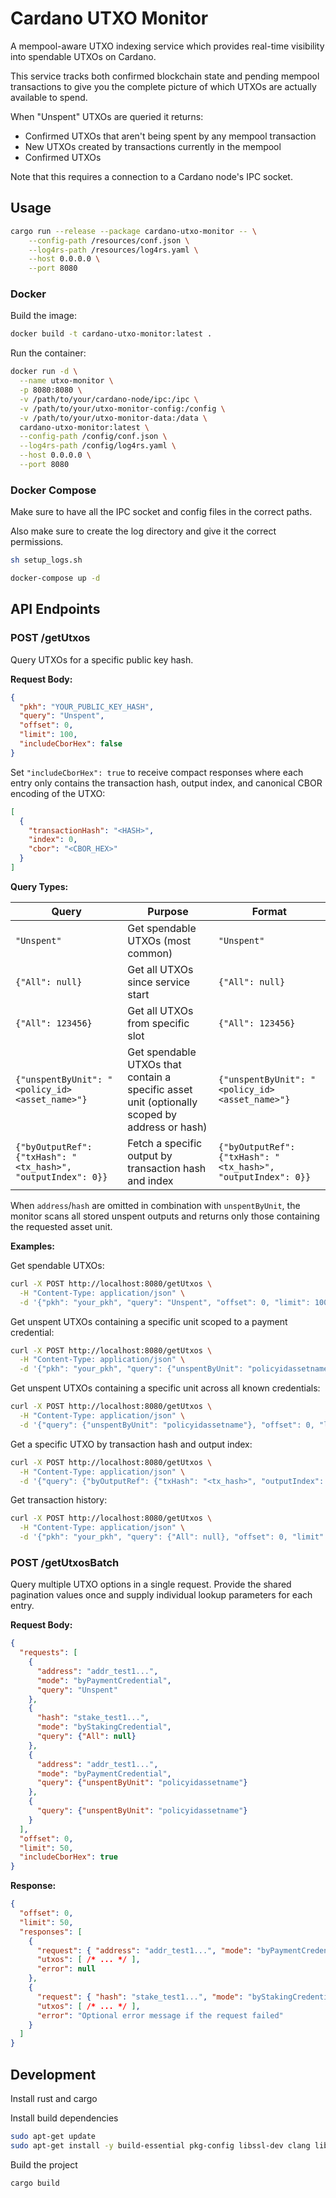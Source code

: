 # Cardano UTXO Monitor

A mempool-aware UTXO indexing service which provides real-time visibility into spendable UTXOs on Cardano.

This service tracks both confirmed blockchain state and pending mempool transactions to give you the complete picture of which UTXOs are actually available to spend. 

When "Unspent" UTXOs are queried it returns:

- Confirmed UTXOs that aren't being spent by any mempool transaction
- New UTXOs created by transactions currently in the mempool
- Confirmed UTXOs

Note that this requires a connection to a Cardano node's IPC socket.

## Usage

```bash
cargo run --release --package cardano-utxo-monitor -- \
    --config-path /resources/conf.json \
    --log4rs-path /resources/log4rs.yaml \
    --host 0.0.0.0 \
    --port 8080
```

### Docker

Build the image:
```bash
docker build -t cardano-utxo-monitor:latest .
```

Run the container:
```bash
docker run -d \
  --name utxo-monitor \
  -p 8080:8080 \
  -v /path/to/your/cardano-node/ipc:/ipc \
  -v /path/to/your/utxo-monitor-config:/config \
  -v /path/to/your/utxo-monitor-data:/data \
  cardano-utxo-monitor:latest \
  --config-path /config/conf.json \
  --log4rs-path /config/log4rs.yaml \
  --host 0.0.0.0 \
  --port 8080
```

### Docker Compose

Make sure to have all the IPC socket and config files in the correct paths.

Also make sure to create the log directory and give it the correct permissions.

```bash
sh setup_logs.sh
```

```bash
docker-compose up -d
```

## API Endpoints

### POST /getUtxos

Query UTXOs for a specific public key hash.

**Request Body:**
```json
{
  "pkh": "YOUR_PUBLIC_KEY_HASH",
  "query": "Unspent",
  "offset": 0,
  "limit": 100,
  "includeCborHex": false
}
```

Set `"includeCborHex": true` to receive compact responses where each entry only
contains the transaction hash, output index, and canonical CBOR encoding of the
UTXO:

```json
[
  {
    "transactionHash": "<HASH>",
    "index": 0,
    "cbor": "<CBOR_HEX>"
  }
]
```

**Query Types:**

| Query | Purpose | Format |
|-------|---------|---------|
| `"Unspent"` | Get spendable UTXOs (most common) | `"Unspent"` |
| `{"All": null}` | Get all UTXOs since service start | `{"All": null}` |
| `{"All": 123456}` | Get all UTXOs from specific slot | `{"All": 123456}` |
| `{"unspentByUnit": "<policy_id><asset_name>"}` | Get spendable UTXOs that contain a specific asset unit (optionally scoped by address or hash) | `{"unspentByUnit": "<policy_id><asset_name>"}` |
| `{"byOutputRef": {"txHash": "<tx_hash>", "outputIndex": 0}}` | Fetch a specific output by transaction hash and index | `{"byOutputRef": {"txHash": "<tx_hash>", "outputIndex": 0}}` |

When `address`/`hash` are omitted in combination with `unspentByUnit`, the monitor scans all stored unspent outputs and returns only those containing the requested asset unit.

**Examples:**

Get spendable UTXOs:
```bash
curl -X POST http://localhost:8080/getUtxos \
  -H "Content-Type: application/json" \
  -d '{"pkh": "your_pkh", "query": "Unspent", "offset": 0, "limit": 100}'
```

Get unspent UTXOs containing a specific unit scoped to a payment credential:
```bash
curl -X POST http://localhost:8080/getUtxos \
  -H "Content-Type: application/json" \
  -d '{"pkh": "your_pkh", "query": {"unspentByUnit": "policyidassetname"}, "offset": 0, "limit": 100}'
```

Get unspent UTXOs containing a specific unit across all known credentials:
```bash
curl -X POST http://localhost:8080/getUtxos \
  -H "Content-Type: application/json" \
  -d '{"query": {"unspentByUnit": "policyidassetname"}, "offset": 0, "limit": 100}'
```

Get a specific UTXO by transaction hash and output index:
```bash
curl -X POST http://localhost:8080/getUtxos \
  -H "Content-Type: application/json" \
  -d '{"query": {"byOutputRef": {"txHash": "<tx_hash>", "outputIndex": 0}}, "offset": 0, "limit": 1, "includeCborHex": true}'
```

Get transaction history:
```bash
curl -X POST http://localhost:8080/getUtxos \
  -H "Content-Type: application/json" \
  -d '{"pkh": "your_pkh", "query": {"All": null}, "offset": 0, "limit": 100}'
```

### POST /getUtxosBatch

Query multiple UTXO options in a single request. Provide the shared pagination values
once and supply individual lookup parameters for each entry.

**Request Body:**
```json
{
  "requests": [
    {
      "address": "addr_test1...",
      "mode": "byPaymentCredential",
      "query": "Unspent"
    },
    {
      "hash": "stake_test1...",
      "mode": "byStakingCredential",
      "query": {"All": null}
    },
    {
      "address": "addr_test1...",
      "mode": "byPaymentCredential",
      "query": {"unspentByUnit": "policyidassetname"}
    },
    {
      "query": {"unspentByUnit": "policyidassetname"}
    }
  ],
  "offset": 0,
  "limit": 50,
  "includeCborHex": true
}
```

**Response:**
```json
{
  "offset": 0,
  "limit": 50,
  "responses": [
    {
      "request": { "address": "addr_test1...", "mode": "byPaymentCredential", "query": "Unspent" },
      "utxos": [ /* ... */ ],
      "error": null
    },
    {
      "request": { "hash": "stake_test1...", "mode": "byStakingCredential", "query": {"All": null} },
      "utxos": [ /* ... */ ],
      "error": "Optional error message if the request failed"
    }
  ]
}
```

## Development

Install rust and cargo


Install build dependencies

```bash
sudo apt-get update
sudo apt-get install -y build-essential pkg-config libssl-dev clang libc6-dev
```

Build the project
```bash
cargo build
```
